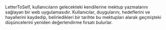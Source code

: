 LetterToSelf, kullanıcıların gelecekteki kendilerine mektup yazmalarını sağlayan bir web uygulamasıdır. Kullanıcılar, duygularını, hedeflerini ve hayallerini kaydedip, belirledikleri bir tarihte bu mektupları alarak geçmişteki düşüncelerini yeniden değerlendirme fırsatı bulurlar.
